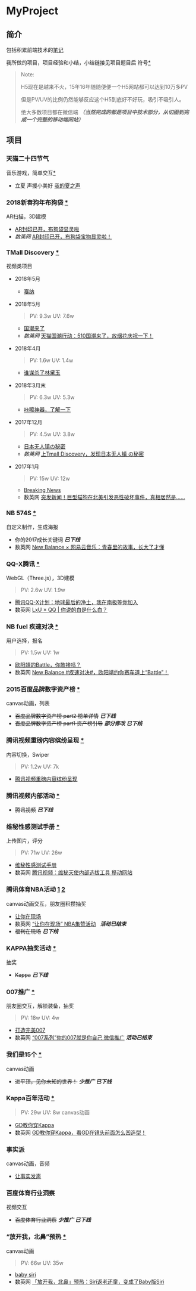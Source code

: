 # MyProject

## 简介

包括积累前端技术的[笔记](https://github.com/Sanchez3/MyProject/tree/master/!!!Study)

我所做的项目，项目经验和小结，小结链接见项目题目后 符号[*](https://github.com/Sanchez3/MyProject#%E9%A1%B9%E7%9B%AE)
>Note: 
>
>H5现在是越来不火，15年16年随随便便一个H5网站都可以达到10万多PV
>
>但是PV/UV的比例仍然能够反应这个H5到底好不好玩，吸引不吸引人。
>
>绝大多数项目都在微信端
>__*（当然完成的都是项目中技术部分，从切图到完成一个完整的移动端网站）*__
## 项目
### 天猫二十四节气
音乐游戏，简单交互[*](https://github.com/Sanchez3/MyProject/tree/master/TM24)
- 立夏 声援小美好 [我的夏之声](https://tm24.lxustudio.cn/)

### 2018新春狗年布狗袋 [*](https://github.com/Sanchez3/MyProject/tree/master/2018NewYear)
AR扫描，3D建模
- [AR封印已开，布狗袋显灵啦](https://lxunogodie.applinzi.com/)
- *数英网* [AR封印已开，布狗袋宝物显灵啦！](https://www.digitaling.com/projects/25942.html)
### TMall Discovery [*](https://github.com/Sanchez3/MyProject/tree/master/TMD) 
视频类项目
- 2018年5月
  - [戛纳](https://tpro.lxustudio.cn/cannes/)

- 2018年5月

  > PV: 9.3w UV: 7.6w

  - [国潮来了](https://tpro.lxustudio.cn/tmgc/)
  - *数英网* [天猫国潮行动：510国潮来了，放烟花庆祝一下！](https://www.digitaling.com/projects/27132.html)

- 2018年4月

  > PV: 1.6w UV: 1.4w

  - [谁谋杀了林黛玉](https://tpro.lxustudio.cn/rosecake/)

- 2018年3月末

  > PV: 6.3w UV: 5.3w

  - [咔嚓神器，了解一下](https://tpro.lxustudio.cn/calbee/)

- 2017年12月

  > PV: 4.5w UV: 3.8w

  - [日本无人镇の秘密](http://jzsg.lxustudio.cn/)
  - *数英网* [上Tmall Discovery，发现日本无人镇 の秘密](https://www.digitaling.com/projects/24364.html)

- 2017年1月

  > PV: 15w UV: 12w

  - [Breaking News](http://tpro.lxustudio.cn/pet)
  - 数英网 [突发新闻！巨型猫狗在北美引发恶性破坏事件，真相居然是……](https://www.digitaling.com/projects/25293.html)
### NB 574S [*](https://github.com/Sanchez3/MyProject/tree/master/NB574s)
自定义制作，生成海报
- ~~你的2017成长关键词~~ ***已下线***
- 数英网 [New Balance × 网易云音乐：青春里的故事，长大了才懂](https://www.digitaling.com/projects/24943.html)
### QQ-X腾讯 [*](https://github.com/Sanchez3/MyProject/tree/master/QQ-X)
WebGL（Three.js），3D建模
> PV: 2.6w UV: 1.9w
- [腾讯QQ-X计划：地球最后的净土，我在南极等你加入](https://qzs.qzone.qq.com/qzone/qzact/act/external/qqx_116/qqx_1116/dist/)
- 数英网 [LxU × QQ | 你说的白是什么白？](https://www.digitaling.com/projects/25294.html)
### NB fuel 疾速对决 [*](https://github.com/Sanchez3/MyProject/tree/master/NBfuel) 
用户选择，报名
> PV: 1.5w UV: 1w
- [欧阳靖的Battle，你敢接吗？](http://nbfuel.lxustudio.cn/?key=1)
- 数英网 [New Balance #疾速对决#，欧阳靖约你赛车道上“Battle”！](https://www.digitaling.com/projects/22403.html)
### 2015百度品牌数字资产榜 [*](https://github.com/Sanchez3/MyProject/tree/master/BaiduList)
canvas动画，列表
* ~~百度品牌数字资产榜 part2 榜单详情~~ ***已下线***
* ~~百度品牌数字资产榜 part1 资产榜引导~~ ***部分修改*** ***已下线***
### 腾讯视频重磅内容缤纷呈现 [*](https://github.com/Sanchez3/MyProject/tree/master/TencentIntro)
内容切换，Swiper
> PV: 1.2w UV: 7k
* [腾讯视频重磅内容缤纷呈现](http://omgmkt.qq.com/intro/)
### 腾讯视频内部活动 [*](https://github.com/Sanchez3/MyProject/tree/master/TencentWorkshop)
* ~~腾讯视频~~ ***已下线***
### 维秘性感测试手册 [*](https://github.com/Sanchez3/MyProject/tree/master/Sexy)
上传图片，评分
> PV: 71w UV: 26w
* [维秘性感测试手册](http://omgmkt.qq.com/sexy/)
* 数英网 [腾讯视频：维秘天使内部选拔工具 移动网站](http://www.digitaling.com/projects/16173.html)
### 腾讯体育NBA活动 [1](https://github.com/Sanchez3/MyProject/tree/master/NBA1) [2](https://github.com/Sanchez3/MyProject/tree/master/NBA2)
canvas动画交互，朋友圈积攒抽奖
* [让你在现场](http://omgmkt.qq.com/sport/)
* 数英网 [“让你在现场” NBA集赞活动](http://www.digitaling.com/projects/16320.html)   ***活动已结束***
* ~~福利在现场~~ ***已下线***
### KAPPA抽奖活动 [*](https://github.com/Sanchez3/MyProject/tree/master/KappaAward)
抽奖
* ~~Kappa~~ ***已下线***
### 007推广 [*](https://github.com/Sanchez3/MyProject/tree/master/007)
朋友圈交互，解锁装备，抽奖
> PV: 18w UV: 4w
* [打造完美007](http://omgmkt.qq.com/007/)
* 数英网 [“007系列”你的007就是你自己 微信推广](http://www.digitaling.com/projects/17188.html)  ***活动已结束***
### 我们是15个 [*](https://github.com/Sanchez3/MyProject/tree/master/We15)
canvas动画
* ~~进平顶，见你未知的世界！~~ ***少推广*** ***已下线***
### Kappa百年活动 [*](https://github.com/Sanchez3/MyProject/tree/master/Kappa)
> PV: 29w UV: 8w
> canvas动画
* [GD教你穿Kappa](http://100.kappa.com.cn/video)
* 数英网 [GD教你穿Kappa，看GD在镜头前面怎么凹造型！](http://www.digitaling.com/projects/17370.html)
### 事实派
canvas动画，音频
- [让事实发声](http://fact.news.qq.com/)

### 百度体育行业洞察 

视频交互

* ~~百度体育行业洞察~~ ***少推广*** ***已下线***
### “放开我，北鼻”预热 [*](https://github.com/Sanchez3/MyProject/tree/master/BabySiri)
canvas动画
> PV: 66w UV: 35w
* [baby siri](http://omgmkt.qq.com/babysiri/)
* 数英网 [「放开我，北鼻」预热：Siri返老还童，变成了Baby版Siri](http://www.digitaling.com/projects/17969.html)
